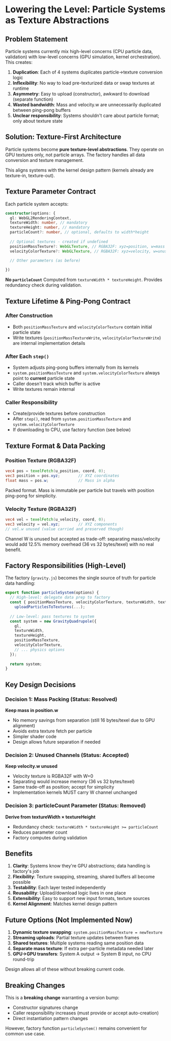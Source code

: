 # Lowering the Level: Particle Systems as Texture Abstractions

## Problem Statement

Particle systems currently mix high-level concerns (CPU particle data, validation) with low-level concerns (GPU simulation, kernel orchestration). This creates:

1. **Duplication**: Each of 4 systems duplicates particle→texture conversion logic
2. **Inflexibility**: No way to load pre-texturized data or swap textures at runtime
3. **Asymmetry**: Easy to upload (constructor), awkward to download (separate function)
4. **Wasted bandwidth**: Mass and velocity.w are unnecessarily duplicated between ping-pong buffers
5. **Unclear responsibility**: Systems shouldn't care about particle format; only about texture state

## Solution: Texture-First Architecture

Particle systems become **pure texture-level abstractions**. They operate on GPU textures only, not particle arrays. The factory handles all data conversion and texture management.

This aligns systems with the kernel design pattern (kernels already are texture-in, texture-out).

## Texture Parameter Contract

Each particle system accepts:

```typescript
constructor(options: {
  gl: WebGL2RenderingContext,
  textureWidth: number, // mandatory
  textureHeight: number, // mandatory
  particleCount?: number, // optional, defaults to width*height
  
  // Optional textures - created if undefined
  positionMassTexture?: WebGLTexture, // RGBA32F: xyz=position, w=mass
  velocityColorTexture?: WebGLTexture, // RGBA32F: xyz=velocity, w=unused (can be used as color externally)
  
  // Other parameters (as before)

})
```

**No `particleCount`** Computed from `textureWidth * textureHeight`. Provides redundancy check during validation.

## Texture Lifetime & Ping-Pong Contract

### After Construction
- Both `positionMassTexture` and `velocityColorTexture` contain initial particle state
- Write textures (`positionMassTextureWrite`, `velocityColorTextureWrite`) are internal implementation details

### After Each `step()`
- System adjusts ping-pong buffers internally from its kernels
- `system.positionMassTexture` and `system.velocityColorTexture` always point to **current** particle state
- Caller doesn't track which buffer is active
- Write textures remain internal

### Caller Responsibility
- Create/provide textures before construction
- After `step()`, read from `system.positionMassTexture` and `system.velocityColorTexture`
- If downloading to CPU, use factory function (see below)

## Texture Format & Data Packing

### Position Texture (RGBA32F)
```glsl
vec4 pos = texelFetch(u_position, coord, 0);
vec3 position = pos.xyz;        // XYZ coordinates
float mass = pos.w;             // Mass in alpha
```

Packed format. Mass is immutable per particle but travels with position ping-pong for simplicity.

### Velocity Texture (RGBA32F)
```glsl
vec4 vel = texelFetch(u_velocity, coord, 0);
vec3 velocity = vel.xyz;        // XYZ components
// vel.w unused (value carried and preserved though)
```

Channel W is unused but accepted as trade-off: separating mass/velocity would add 12.5% memory overhead (36 vs 32 bytes/texel) with no real benefit.

## Factory Responsibilities (High-Level)

The factory (`gravity.js`) becomes the single source of truth for particle data handling:

```javascript
export function particleSystem(options) {
  // High-level: delegate data prep to factory
  const { positionMassTexture, velocityColorTexture, textureWidth, textureHeight } =
    uploadParticlesToTextures(...);
  
  // Low-level: pass textures to system
  const system = new GravityQuadrupole({
    gl,
    textureWidth,
    textureHeight,
    positionMassTexture,
    velocityColorTexture,
    // ... physics options
  });
  
  return system;
}
```


## Key Design Decisions

### Decision 1: Mass Packing (Status: Resolved)
**Keep mass in position.w**
- No memory savings from separation (still 16 bytes/texel due to GPU alignment)
- Avoids extra texture fetch per particle
- Simpler shader code
- Design allows future separation if needed

### Decision 2: Unused Channels (Status: Accepted)
**Keep velocity.w unused**
- Velocity texture is RGBA32F with W=0
- Separating would increase memory (36 vs 32 bytes/texel)
- Same trade-off as position; accept for simplicity
- Implementation kernels MUST carry W channel unchanged

### Decision 3: particleCount Parameter (Status: Removed)
**Derive from textureWidth × textureHeight**
- Redundancy check: `textureWidth * textureHeight >= particleCount`
- Reduces parameter count
- Factory computes during validation

## Benefits

1. **Clarity**: Systems know they're GPU abstractions; data handling is factory's job
2. **Flexibility**: Texture swapping, streaming, shared buffers all become possible
3. **Testability**: Each layer tested independently
4. **Reusability**: Upload/download logic lives in one place
5. **Extensibility**: Easy to support new input formats, texture sources
6. **Kernel Alignment**: Matches kernel design pattern

## Future Options (Not Implemented Now)

1. **Dynamic texture swapping**: `system.positionMassTexture = newTexture`
2. **Streaming uploads**: Partial texture updates between frames
3. **Shared textures**: Multiple systems reading same position data
4. **Separate mass texture**: If extra per-particle metadata needed later
5. **GPU→GPU transfers**: System A output → System B input, no CPU round-trip

Design allows all of these without breaking current code.

## Breaking Changes

This is a **breaking change** warranting a version bump:
- Constructor signatures change
- Caller responsibility increases (must provide or accept auto-creation)
- Direct instantiation pattern changes

However, factory function `particleSystem()` remains convenient for common use case.
